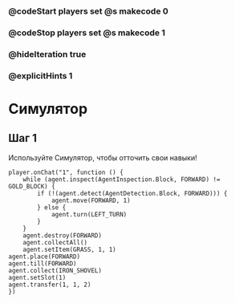 ### @codeStart players set @s makecode 0
### @codeStop players set @s makecode 1

### @hideIteration true 
### @explicitHints 1


# Симулятор 

## Шаг 1
Используйте Симулятор, чтобы отточить свои навыки! 

```ghost
player.onChat("1", function () {
    while (agent.inspect(AgentInspection.Block, FORWARD) != GOLD_BLOCK) {
        if (!(agent.detect(AgentDetection.Block, FORWARD))) {
            agent.move(FORWARD, 1)
        } else {
            agent.turn(LEFT_TURN)
        }
    }
    agent.destroy(FORWARD)
    agent.collectAll()
    agent.setItem(GRASS, 1, 1)
agent.place(FORWARD)
agent.till(FORWARD)
agent.collect(IRON_SHOVEL)
agent.setSlot(1)
agent.transfer(1, 1, 2)
})
```

